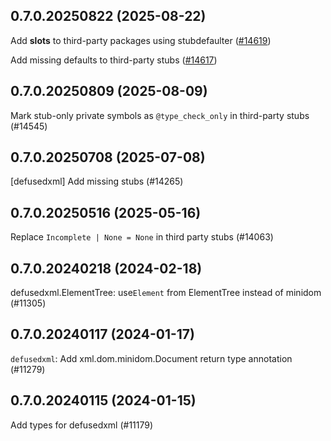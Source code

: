 ## 0.7.0.20250822 (2025-08-22)

Add __slots__ to third-party packages using stubdefaulter ([#14619](https://github.com/python/typeshed/pull/14619))

Add missing defaults to third-party stubs ([#14617](https://github.com/python/typeshed/pull/14617))

## 0.7.0.20250809 (2025-08-09)

Mark stub-only private symbols as `@type_check_only` in third-party stubs (#14545)

## 0.7.0.20250708 (2025-07-08)

[defusedxml] Add missing stubs (#14265)

## 0.7.0.20250516 (2025-05-16)

Replace `Incomplete | None = None` in third party stubs (#14063)

## 0.7.0.20240218 (2024-02-18)

defusedxml.ElementTree: use`Element` from ElementTree instead of minidom (#11305)

## 0.7.0.20240117 (2024-01-17)

`defusedxml`: Add xml.dom.minidom.Document return type annotation (#11279)

## 0.7.0.20240115 (2024-01-15)

Add types for defusedxml (#11179)

